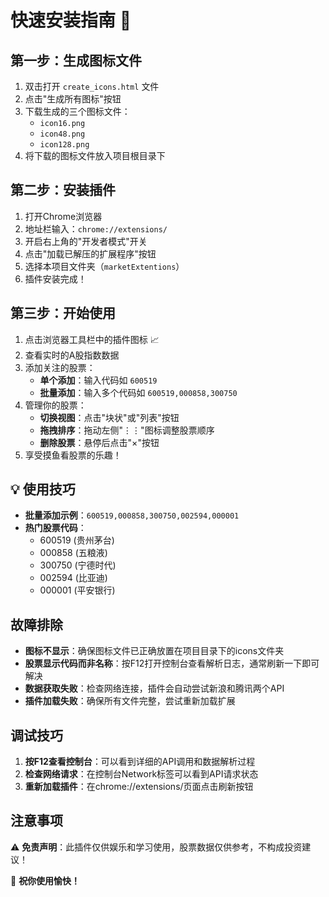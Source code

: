 # 快速安装指南 🚀

## 第一步：生成图标文件

1. 双击打开 `create_icons.html` 文件
2. 点击"生成所有图标"按钮
3. 下载生成的三个图标文件：
   - `icon16.png`
   - `icon48.png` 
   - `icon128.png`
4. 将下载的图标文件放入项目根目录下

## 第二步：安装插件

1. 打开Chrome浏览器
2. 地址栏输入：`chrome://extensions/`
3. 开启右上角的"开发者模式"开关
4. 点击"加载已解压的扩展程序"按钮
5. 选择本项目文件夹（`marketExtentions`）
6. 插件安装完成！

## 第三步：开始使用

1. 点击浏览器工具栏中的插件图标 📈
2. 查看实时的A股指数数据
3. 添加关注的股票：
   - **单个添加**：输入代码如 `600519`
   - **批量添加**：输入多个代码如 `600519,000858,300750`
4. 管理你的股票：
   - **切换视图**：点击"块状"或"列表"按钮
   - **拖拽排序**：拖动左侧"⋮⋮"图标调整股票顺序
   - **删除股票**：悬停后点击"×"按钮
5. 享受摸鱼看股票的乐趣！

## 💡 使用技巧

- **批量添加示例**：`600519,000858,300750,002594,000001`
- **热门股票代码**：
  - 600519 (贵州茅台)
  - 000858 (五粮液)  
  - 300750 (宁德时代)
  - 002594 (比亚迪)
  - 000001 (平安银行)

## 故障排除

- **图标不显示**：确保图标文件已正确放置在项目目录下的icons文件夹
- **股票显示代码而非名称**：按F12打开控制台查看解析日志，通常刷新一下即可解决
- **数据获取失败**：检查网络连接，插件会自动尝试新浪和腾讯两个API
- **插件加载失败**：确保所有文件完整，尝试重新加载扩展

## 调试技巧

1. **按F12查看控制台**：可以看到详细的API调用和数据解析过程
2. **检查网络请求**：在控制台Network标签可以看到API请求状态
3. **重新加载插件**：在chrome://extensions/页面点击刷新按钮

## 注意事项

⚠️ **免责声明**：此插件仅供娱乐和学习使用，股票数据仅供参考，不构成投资建议！

🎉 **祝你使用愉快！** 